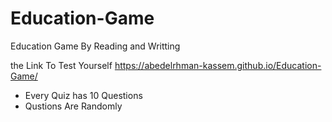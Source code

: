 # Education-Game

Education Game By Reading and Writting

the Link To Test Yourself
https://abedelrhman-kassem.github.io/Education-Game/

- Every Quiz has 10 Questions
- Qustions Are Randomly
